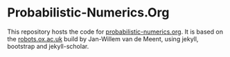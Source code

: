 Probabilistic-Numerics.Org
======

This repository hosts the code for
[probabilistic-numerics.org](http://www.probabilistic-numerics.org). It is
based on the [robots.ox.ac.uk](https://github.com/jwvdm/robots-homepage) build
by Jan-Willem van de Meent, using jekyll, bootstrap and jekyll-scholar.
